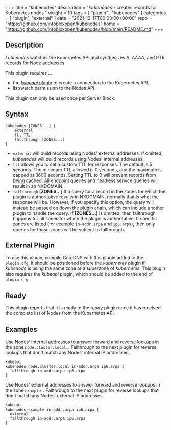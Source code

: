 +++
title = "kubenodes"
description = "*kubenodes* - creates records for Kubernetes nodes."
weight = 10
tags = [  "plugin" , "kubenodes" ]
categories = [ "plugin", "external" ]
date = "2021-12-17T00:00:00+00:00"
repo = "https://github.com/infobloxopen/kubenodes"
home = "https://github.com/infobloxopen/kubenodes/blob/main/README.md"
+++

## Description

*kubenodes* watches the Kubernetes API and synthesizes A, AAAA, and PTR records for Node addresses.

This plugin requires ...
* the [_kubeapi_ plugin](http://github.com/coredns/kubeapi) to create a connection
  to the Kubernetes API.
* list/watch permission to the Nodes API.

This plugin can only be used once per Server Block.

## Syntax

```
kubenodes [ZONES...] {
    external
    ttl TTL
    fallthrough [ZONES...]
}
```
* `external` will build records using Nodes' external addresses.  If omitted, *kubenodes* will build records using
  Nodes' internal addresses.
* `ttl` allows you to set a custom TTL for responses. The default is 5 seconds.  The minimum TTL allowed is
  0 seconds, and the maximum is capped at 3600 seconds. Setting TTL to 0 will prevent records from being cached.
  All endpoint queries and headless service queries will result in an NXDOMAIN.
* `fallthrough` **[ZONES...]** If a query for a record in the zones for which the plugin is authoritative
  results in NXDOMAIN, normally that is what the response will be. However, if you specify this option,
  the query will instead be passed on down the plugin chain, which can include another plugin to handle
  the query. If **[ZONES...]** is omitted, then fallthrough happens for all zones for which the plugin
  is authoritative. If specific zones are listed (for example `in-addr.arpa` and `ip6.arpa`), then only
  queries for those zones will be subject to fallthrough.

## External Plugin

To use this plugin, compile CoreDNS with this plugin added to the `plugin.cfg`.  It should be positioned before
the _kubernetes_ plugin if _kubenode_ is using the same zone or a superzone of _kubernetes_.  This plugin also requires
the _kubeapi_ plugin, which should be added to the end of `plugin.cfg`.

## Ready

This plugin reports that it is ready to the _ready_ plugin once it has received the complete list of Nodes
from the Kubernetes API.

## Examples

Use Nodes' internal addresses to answer forward and reverse lookups in the zone `node.cluster.local.`.
Fallthrough to the next plugin for reverse lookups that don't match any Nodes' internal IP addresses.

```
kubeapi
kubenodes node.cluster.local in-addr.arpa ip6.arpa {
  fallthrough in-addr.arpa ip6.arpa
}
```

Use Nodes' external addresses to answer forward and reverse lookups in the zone `example.`. Fallthrough
to the next plugin for reverse lookups that don't match any Nodes' external IP addresses.

```
kubeapi
kubenodes example in-addr.arpa ip6.arpa {
  external
  fallthrough in-addr.arpa ip6.arpa
}
```

